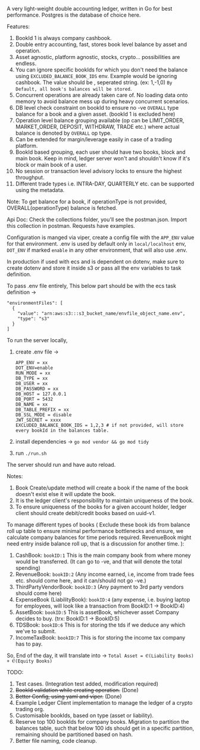 A very light-weight double accounting ledger, written in Go for best performance.
Postgres is the database of choice here.

Features:
1. BookId 1 is always company cashbook.
2. Double entry accounting, fast, stores book level balance by asset and operation. 
3. Asset agnostic, platform agnostic, stocks, crypto... possibilities are endless.
4. You can ignore specific bookIds for which you don't need the balance using `EXCLUDED_BALANCE_BOOK_IDS` env. Example would be ignoring cashbook. The value should be , seperated string. (ex: 1,-1,0)  `By Default, all book's balances will be stored`. 
5. Concurrent operations are already taken care of. No loading data onto memory to avoid balance mess up during heavy concurrent scenarios.
6. DB level check constraint on bookId to ensure no -ve `OVERALL` type balance for a book and a given asset. (bookId 1 is excluded here)
7. Operation level balance grouping available (op can be LIMIT_ORDER, MARKET_ORDER, DEPOSIT, WITHDRAW, TRADE etc.) where actual balance is denoted by `OVERALL` op type.
8. Can be extended for margin/leverage easily in case of a trading platform. 
9. BookId based grouping, each user should have two books, block and main book. Keep in mind, ledger server won't and shouldn't know if it's block or main book of a user.
10. No session or transaction level advisory locks to ensure the highest throughput.
11. Different trade types i.e. INTRA-DAY, QUARTERLY etc. can be supported using the metadata. 

Note: To get balance for a book, if operationType is not provided, OVERALL(operationType) balance is fetched.

Api Doc: Check the collections folder, you'll see the postman.json. Import this collection in postman. Requests have examples.

Configuration is manged via viper, create a config file with the `APP_ENV` value for that environment. .env is used by default only in `local/localhost` env, `DOT_ENV` if marked `enable` in any other environment,
that will also use .env.

In production if used with ecs and is dependent on dotenv, make sure to create dotenv and store it inside s3 or pass all the env variables to task definition.

To pass .env file entirely, This below part should be with the ecs task definition ->
```
"environmentFiles": [
  {
    "value": "arn:aws:s3:::s3_bucket_name/envfile_object_name.env",
    "type": "s3"
  }
]
```


To run the server locally, 
  1. create .env file ->
      ```
      APP_ENV = xx
      DOT_ENV=enable
      RUN_MODE = xx 
      DB_TYPE = xx
      DB_USER = xx
      DB_PASSWORD = xx
      DB_HOST = 127.0.0.1
      DB_PORT = 5432
      DB_NAME = xx
      DB_TABLE_PREFIX = xx
      DB_SSL_MODE = disable
      JWT_SECRET = xxxx
      EXCLUDED_BALANCE_BOOK_IDS = 1,2,3 # if not provided, will store every bookId in the balances table.
      ```

  2. install dependencies -> `go mod vendor && go mod tidy`
  3. run `./run.sh`

The server should run and have auto reload.

Notes:
1. Book Create/update method will create a book if the name of the book doesn't exist else it will update the book.
2. It is the ledger client's responsibility to maintain uniqueness of the book. 
3. To ensure uniqueness of the books for a given account holder, ledger client should create debit/credit books based on uuid-v1. 

To manage different types of books (
     Exclude these book ids from balance roll up table to ensure minimal performance bottlenecks
     and ensure, we calculate company balances for time periods required. 
     RevenueBook might need entry inside balance roll up, that is a discussion for another time.
):

1. CashBook: `bookID:1` This is the main company book from where money would be transferred. (It can go to -ve, and that will denote the total spending)
2. RevenueBook: `bookID:2` (Any income earned, i.e, income from trade fees etc. should come here, and it can/should not go -ve.)
3. ThirdPartyVendorBook: `bookID:3` (Any payment to 3rd party vendors should come here)
4. ExpenseBook (LiabilityBook): `bookID:4` (any expense, i.e. buying laptop for employees, will look like a transaction from BookID:1 -> BookID:4)
5. AssetBook: `bookID:5` This is assetBook, whichever asset Company decides to buy. (trx: BookID:1 -> BookID:5)
6. TDSBook: `bookID:6` This is for storing the tds if we deduce any which we've to submit.
7. IncomeTaxBook: `bookID:7` This is for storing the income tax company has to pay.

So, End of the day, it will translate into ->
`Total Asset = Ⲉ(Liability Books) + Ⲉ(Equity Books)`

TODO:
1. Test cases. (Integration test added, modification required)
2. ~~BookId validation while creating operation.~~ (Done)
3. ~~Better Config, using yaml and viper.~~ (Done)
4. Example Ledger Client implementation to manage the ledger of a crypto trading org.
5. Customisable bookIds, based on type (asset or liability).
6. Reserve top 100 bookIds for company books. Migration to partition the balances table, such that below 100 ids should get in a specific partition, remaining should be partitioned based on hash.
7. Better file naming, code cleanup.
